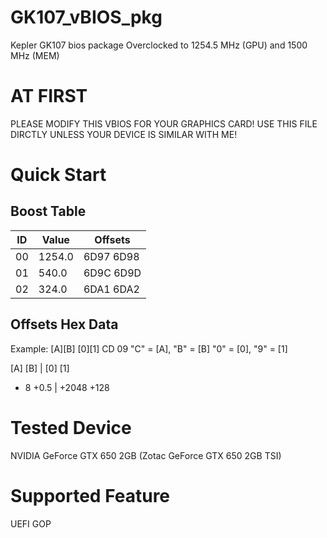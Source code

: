# GK107_vBIOS_pkg
Kepler GK107 bios package
Overclocked to 1254.5 MHz (GPU) and 1500 MHz (MEM)

# AT FIRST
PLEASE MODIFY THIS VBIOS FOR YOUR GRAPHICS CARD!
USE THIS FILE DIRCTLY UNLESS YOUR DEVICE IS SIMILAR WITH ME!

# Quick Start
## Boost Table
| ID | Value |  Offsets  |
|----|-------|-----------|
| 00 |1254.0 | 6D97 6D98 |
| 01 | 540.0 | 6D9C 6D9D |
| 02 | 324.0 | 6DA1 6DA2 |
## Offsets Hex Data
Example: 
[A][B] [0][1]
  CD     09
"C" = [A], "B" = [B]
"0" = [0], "9" = [1]

  [A]    [B]   |   [0]    [1]
 + 8    +0.5   |  +2048  +128

# Tested Device
NVIDIA GeForce GTX 650 2GB (Zotac GeForce GTX 650 2GB TSI)

# Supported Feature
UEFI GOP
